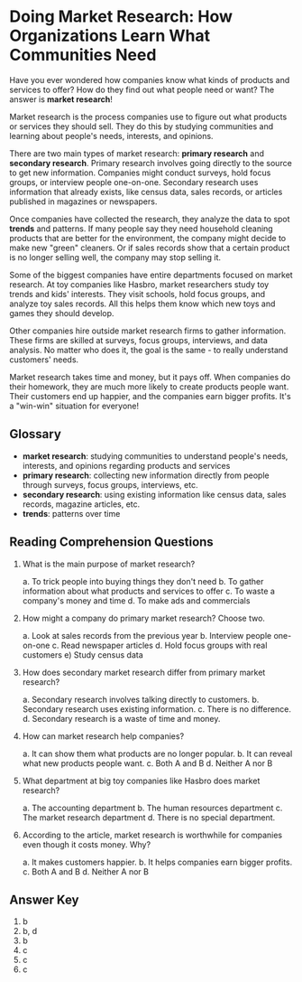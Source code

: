 # Doing Market Research: How Organizations Learn What Communities Need

Have you ever wondered how companies know what kinds of products and services to offer? How do they find out what people need or want? The answer is **market research**!

Market research is the process companies use to figure out what products or services they should sell. They do this by studying communities and learning about people's needs, interests, and opinions.

There are two main types of market research: **primary research** and **secondary research**. Primary research involves going directly to the source to get new information. Companies might conduct surveys, hold focus groups, or interview people one-on-one. Secondary research uses information that already exists, like census data, sales records, or articles published in magazines or newspapers.

Once companies have collected the research, they analyze the data to spot **trends** and patterns. If many people say they need household cleaning products that are better for the environment, the company might decide to make new "green" cleaners. Or if sales records show that a certain product is no longer selling well, the company may stop selling it.

Some of the biggest companies have entire departments focused on market research. At toy companies like Hasbro, market researchers study toy trends and kids' interests. They visit schools, hold focus groups, and analyze toy sales records. All this helps them know which new toys and games they should develop.

Other companies hire outside market research firms to gather information. These firms are skilled at surveys, focus groups, interviews, and data analysis. No matter who does it, the goal is the same - to really understand customers' needs.

Market research takes time and money, but it pays off. When companies do their homework, they are much more likely to create products people want. Their customers end up happier, and the companies earn bigger profits. It's a "win-win" situation for everyone!

## Glossary

- **market research**: studying communities to understand people's needs, interests, and opinions regarding products and services
- **primary research**: collecting new information directly from people through surveys, focus groups, interviews, etc.
- **secondary research**: using existing information like census data, sales records, magazine articles, etc.
- **trends**: patterns over time

## Reading Comprehension Questions

1. What is the main purpose of market research?

   a. To trick people into buying things they don't need
   b. To gather information about what products and services to offer
   c. To waste a company's money and time
   d. To make ads and commercials

2. How might a company do primary market research? Choose two.

   a. Look at sales records from the previous year
   b. Interview people one-on-one
   c. Read newspaper articles
   d. Hold focus groups with real customers
   e) Study census data

3. How does secondary market research differ from primary market research?

   a. Secondary research involves talking directly to customers.
   b. Secondary research uses existing information.
   c. There is no difference.
   d. Secondary research is a waste of time and money.

4. How can market research help companies?

   a. It can show them what products are no longer popular.
   b. It can reveal what new products people want.
   c. Both A and B
   d. Neither A nor B

5. What department at big toy companies like Hasbro does market research?

   a. The accounting department
   b. The human resources department
   c. The market research department
   d. There is no special department.

6. According to the article, market research is worthwhile for companies even though it costs money. Why?

   a. It makes customers happier.
   b. It helps companies earn bigger profits.
   c. Both A and B
   d. Neither A nor B

## Answer Key

1. b
2. b, d
3. b
4. c
5. c
6. c
